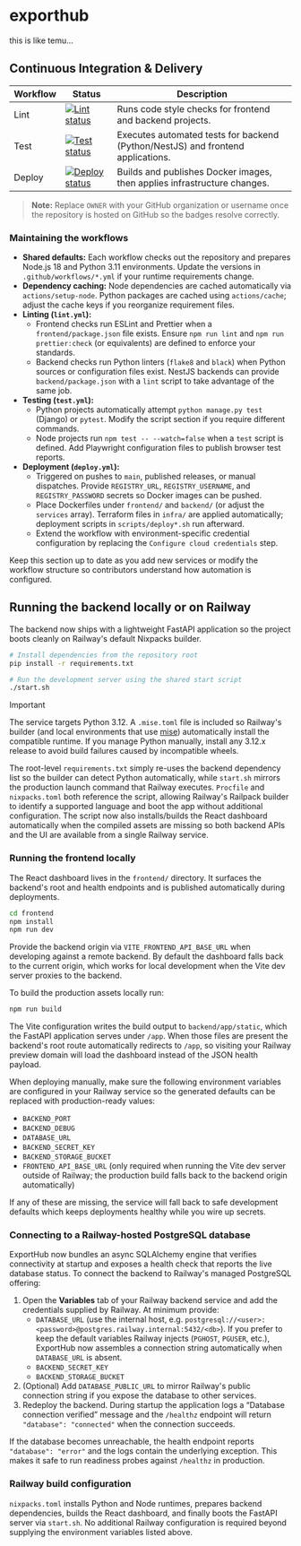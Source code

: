 # exporthub

this is like temu...

## Continuous Integration & Delivery

| Workflow | Status | Description |
| --- | --- | --- |
| Lint | [![Lint status](https://github.com/OWNER/exporthub/actions/workflows/lint.yml/badge.svg)](https://github.com/OWNER/exporthub/actions/workflows/lint.yml) | Runs code style checks for frontend and backend projects. |
| Test | [![Test status](https://github.com/OWNER/exporthub/actions/workflows/test.yml/badge.svg)](https://github.com/OWNER/exporthub/actions/workflows/test.yml) | Executes automated tests for backend (Python/NestJS) and frontend applications. |
| Deploy | [![Deploy status](https://github.com/OWNER/exporthub/actions/workflows/deploy.yml/badge.svg)](https://github.com/OWNER/exporthub/actions/workflows/deploy.yml) | Builds and publishes Docker images, then applies infrastructure changes. |

> **Note:** Replace `OWNER` with your GitHub organization or username once the repository is hosted on GitHub so the badges resolve correctly.

### Maintaining the workflows

- **Shared defaults:** Each workflow checks out the repository and prepares Node.js 18 and Python 3.11 environments. Update the versions in `.github/workflows/*.yml` if your runtime requirements change.
- **Dependency caching:** Node dependencies are cached automatically via `actions/setup-node`. Python packages are cached using `actions/cache`; adjust the cache keys if you reorganize requirement files.
- **Linting (`lint.yml`):**
  - Frontend checks run ESLint and Prettier when a `frontend/package.json` file exists. Ensure `npm run lint` and `npm run prettier:check` (or equivalents) are defined to enforce your standards.
  - Backend checks run Python linters (`flake8` and `black`) when Python sources or configuration files exist. NestJS backends can provide `backend/package.json` with a `lint` script to take advantage of the same job.
- **Testing (`test.yml`):**
  - Python projects automatically attempt `python manage.py test` (Django) or `pytest`. Modify the script section if you require different commands.
  - Node projects run `npm test -- --watch=false` when a `test` script is defined. Add Playwright configuration files to publish browser test reports.
- **Deployment (`deploy.yml`):**
  - Triggered on pushes to `main`, published releases, or manual dispatches. Provide `REGISTRY_URL`, `REGISTRY_USERNAME`, and `REGISTRY_PASSWORD` secrets so Docker images can be pushed.
  - Place Dockerfiles under `frontend/` and `backend/` (or adjust the `services` array). Terraform files in `infra/` are applied automatically; deployment scripts in `scripts/deploy*.sh` run afterward.
  - Extend the workflow with environment-specific credential configuration by replacing the `Configure cloud credentials` step.

Keep this section up to date as you add new services or modify the workflow structure so contributors understand how automation is configured.

## Running the backend locally or on Railway

The backend now ships with a lightweight FastAPI application so the project boots cleanly on Railway's default Nixpacks builder.

```bash
# Install dependencies from the repository root
pip install -r requirements.txt

# Run the development server using the shared start script
./start.sh
```

> [!IMPORTANT]
> The service targets Python 3.12. A `.mise.toml` file is included so Railway's builder
> (and local environments that use [mise](https://mise.jdx.dev/)) automatically install
> the compatible runtime. If you manage Python manually, install any 3.12.x release to
> avoid build failures caused by incompatible wheels.

The root-level `requirements.txt` simply re-uses the backend dependency list so the builder can detect Python automatically, while `start.sh` mirrors the production launch command that Railway executes. `Procfile` and `nixpacks.toml` both reference the script, allowing Railway's Railpack builder to identify a supported language and boot the app without additional configuration. The script now also installs/builds the React dashboard automatically when the compiled assets are missing so both backend APIs and the UI are available from a single Railway service.

### Running the frontend locally

The React dashboard lives in the `frontend/` directory. It surfaces the backend's
root and health endpoints and is published automatically during deployments.

```bash
cd frontend
npm install
npm run dev
```

Provide the backend origin via `VITE_FRONTEND_API_BASE_URL` when developing
against a remote backend. By default the dashboard falls back to the current
origin, which works for local development when the Vite dev server proxies to the
backend.

To build the production assets locally run:

```bash
npm run build
```

The Vite configuration writes the build output to `backend/app/static`, which the
FastAPI application serves under `/app`. When those files are present the backend's
root route automatically redirects to `/app`, so visiting your Railway preview domain
will load the dashboard instead of the JSON health payload.

When deploying manually, make sure the following environment variables are configured in your Railway service so the generated defaults can be replaced with production-ready values:

- `BACKEND_PORT`
- `BACKEND_DEBUG`
- `DATABASE_URL`
- `BACKEND_SECRET_KEY`
- `BACKEND_STORAGE_BUCKET`
- `FRONTEND_API_BASE_URL` (only required when running the Vite dev server outside of Railway; the production build falls back to the backend origin automatically)

If any of these are missing, the service will fall back to safe development defaults which keeps deployments healthy while you wire up secrets.

### Connecting to a Railway-hosted PostgreSQL database

ExportHub now bundles an async SQLAlchemy engine that verifies connectivity at startup and exposes a health check that reports the live database status. To connect the backend to Railway's managed PostgreSQL offering:

1. Open the **Variables** tab of your Railway backend service and add the credentials supplied by Railway. At minimum provide:
   - `DATABASE_URL` (use the internal host, e.g. `postgresql://<user>:<password>@postgres.railway.internal:5432/<db>`). If you prefer to keep the default variables Railway injects (`PGHOST`, `PGUSER`, etc.), ExportHub now assembles a connection string automatically when `DATABASE_URL` is absent.
   - `BACKEND_SECRET_KEY`
   - `BACKEND_STORAGE_BUCKET`
2. (Optional) Add `DATABASE_PUBLIC_URL` to mirror Railway's public connection string if you expose the database to other services.
3. Redeploy the backend. During startup the application logs a “Database connection verified” message and the `/healthz` endpoint will return `"database": "connected"` when the connection succeeds.

If the database becomes unreachable, the health endpoint reports `"database": "error"` and the logs contain the underlying exception. This makes it safe to run readiness probes against `/healthz` in production.

### Railway build configuration

`nixpacks.toml` installs Python and Node runtimes, prepares backend
dependencies, builds the React dashboard, and finally boots the FastAPI server via
`start.sh`. No additional Railway configuration is required beyond supplying the
environment variables listed above.
